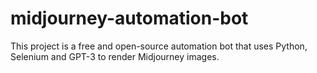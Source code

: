 # midjourney-automation-bot
This project is a free and open-source automation bot that uses Python, Selenium and GPT-3 to render Midjourney images.
